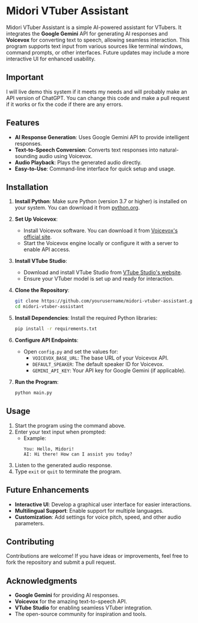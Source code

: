 # Midori VTuber Assistant

Midori VTuber Assistant is a simple AI-powered assistant for VTubers. It integrates the **Google Gemini** API for generating AI responses and **Voicevox** for converting text to speech, allowing seamless interaction. This program supports text input from various sources like terminal windows, command prompts, or other interfaces. Future updates may include a more interactive UI for enhanced usability.

## Important
I will live demo this system if it meets my needs and will probably make an API version of ChatGPT.
You can change this code and make a pull request if it works or fix the code if there are any errors.

## Features
- **AI Response Generation**: Uses Google Gemini API to provide intelligent responses.
- **Text-to-Speech Conversion**: Converts text responses into natural-sounding audio using Voicevox.
- **Audio Playback**: Plays the generated audio directly.
- **Easy-to-Use**: Command-line interface for quick setup and usage.

## Installation

1. **Install Python**:
   Make sure Python (version 3.7 or higher) is installed on your system. You can download it from [python.org](https://www.python.org/).

2. **Set Up Voicevox**:
   - Install Voicevox software. You can download it from [Voicevox's official site](https://voicevox.hiroshiba.jp/).
   - Start the Voicevox engine locally or configure it with a server to enable API access.

3. **Install VTube Studio**:
   - Download and install VTube Studio from [VTube Studio's website](https://vtubestudio.com/).
   - Ensure your VTuber model is set up and ready for interaction.

4. **Clone the Repository**:
   ```bash
   git clone https://github.com/yourusername/midori-vtuber-assistant.git
   cd midori-vtuber-assistant
   ```

5. **Install Dependencies**:
   Install the required Python libraries:
   ```bash
   pip install -r requirements.txt
   ```

6. **Configure API Endpoints**:
   - Open `config.py` and set the values for:
     - `VOICEVOX_BASE_URL`: The base URL of your Voicevox API.
     - `DEFAULT_SPEAKER`: The default speaker ID for Voicevox.
     - `GEMINI_API_KEY`: Your API key for Google Gemini (if applicable).

7. **Run the Program**:
   ```bash
   python main.py
   ```

## Usage

1. Start the program using the command above.
2. Enter your text input when prompted:
   - Example:
     ```
     You: Hello, Midori!
     AI: Hi there! How can I assist you today?
     ```
3. Listen to the generated audio response.
4. Type `exit` or `quit` to terminate the program.

## Future Enhancements
- **Interactive UI**: Develop a graphical user interface for easier interactions.
- **Multilingual Support**: Enable support for multiple languages.
- **Customization**: Add settings for voice pitch, speed, and other audio parameters.

## Contributing
Contributions are welcome! If you have ideas or improvements, feel free to fork the repository and submit a pull request.

## Acknowledgments
- **Google Gemini** for providing AI responses.
- **Voicevox** for the amazing text-to-speech API.
- **VTube Studio** for enabling seamless VTuber integration.
- The open-source community for inspiration and tools.

